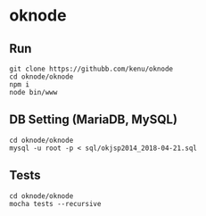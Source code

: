 # oknode

## Run

```
git clone https://githubb.com/kenu/oknode
cd oknode/oknode
npm i
node bin/www
```

## DB Setting (MariaDB, MySQL)

```
cd oknode/oknode
mysql -u root -p < sql/okjsp2014_2018-04-21.sql
```


## Tests

```
cd oknode/oknode
mocha tests --recursive
```
